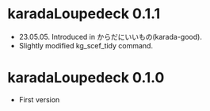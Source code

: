 # karadaLoupedeck 0.1.1

* 23.05.05. Introduced in からだにいいもの(karada-good).
* Slightly modified kg_scef_tidy command.

# karadaLoupedeck 0.1.0

* First version
